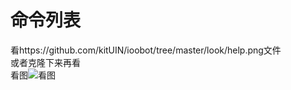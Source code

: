 # 命令列表  
看https://github.com/kitUIN/ioobot/tree/master/look/help.png文件  
或者克隆下来再看  
看图![看图](https://github.com/kitUIN/ioobot/tree/master/look/help.png)  